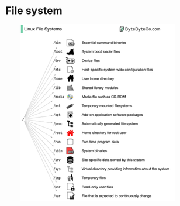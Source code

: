 # File system

<figure><img src="../../.gitbook/assets/image (10).png" alt=""><figcaption></figcaption></figure>
